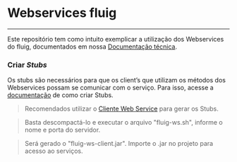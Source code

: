 # Webservices fluig
---

Este repositório tem como intuito exemplicar a utilização dos Webservices do fluig, documentados em nossa [Documentação técnica](http://tdn.totvs.com/x/ZyxbB).

### Criar *Stubs*

Os stubs são necessários para que os client’s que utilizam os métodos dos Webservices possam se comunicar com o serviço. Para isso, acesse a [documentação](http://tdn.totvs.com/pages/viewpage.action?pageId=73084007#Utiliza%C3%A7%C3%A3odeWebservices-CriarStubs) de como criar Stubs.

> Recomendados utilizar o  [Cliente Web Service](http://tdn.totvs.com/download/attachments/73084007/Cliente%20Web%20Service.zip?version=1&modificationDate=1409227893000&api=v2) para gerar os Stubs.

>Basta descompactá-lo e executar o arquivo "fluig-ws.sh", informe o nome e porta do servidor.

>Será gerado o "fluig-ws-client.jar". Importe o .jar no projeto para acesso ao serviços.
